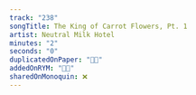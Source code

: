 ```yaml
---
track: "238"
songTitle: The King of Carrot Flowers, Pt. 1
artist: Neutral Milk Hotel
minutes: "2"
seconds: "0"
duplicatedOnPaper: "👍🏻"
addedOnRYM: "👍🏻"
sharedOnMonoquin: ❌
---
```

